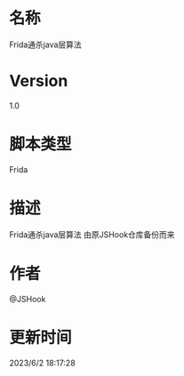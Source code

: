 # 名称
Frida通杀java层算法
# Version
1.0
# 脚本类型
Frida
# 描述
Frida通杀java层算法
由原JSHook仓库备份而来
# 作者
@JSHook
# 更新时间
2023/6/2 18:17:28